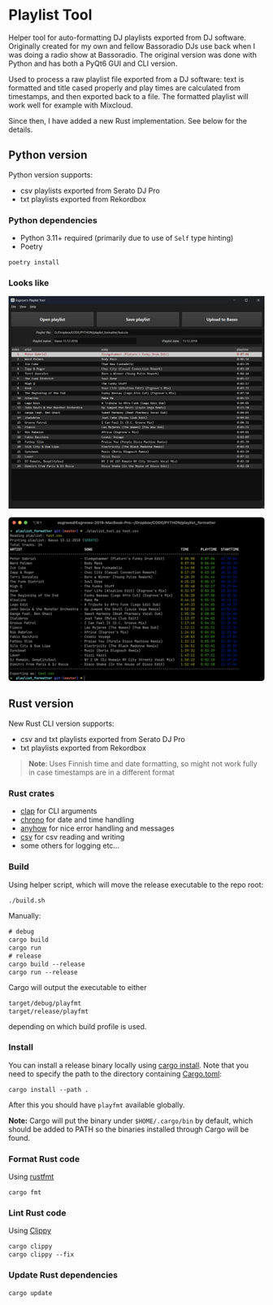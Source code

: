 # Playlist Tool

Helper tool for auto-formatting DJ playlists exported from DJ software.
Originally created for my own and fellow Bassoradio DJs use back when I was doing a radio show at Bassoradio.
The original version was done with Python and has both a PyQt6 GUI and CLI version.

Used to process a raw playlist file exported from a DJ software:
text is formatted and title cased properly and play times are calculated from timestamps,
and then exported back to a file.
The formatted playlist will work well for example with Mixcloud.

Since then, I have added a new Rust implementation. See below for the details.

## Python version

Python version supports:

- csv playlists exported from Serato DJ Pro
- txt playlists exported from Rekordbox

### Python dependencies

- Python 3.11+ required (primarily due to use of `Self` type hinting)
- Poetry

```shell
poetry install
```

### Looks like

![gui](playlist_gui.png)

![cli](playlist_cli.png)

## Rust version

New Rust CLI version supports:

- csv and txt playlists exported from Serato DJ Pro
- txt playlists exported from Rekordbox

> **Note**: Uses Finnish time and date formatting, so might not work fully in case timestamps are in a different format

### Rust crates

- [clap](https://github.com/clap-rs/clap) for CLI arguments
- [chrono](https://github.com/chronotope/chrono) for date and time handling
- [anyhow](https://github.com/dtolnay/anyhow) for nice error handling and messages
- [csv](https://github.com/BurntSushi/rust-csv) for csv reading and writing
- some others for logging etc...

### Build

Using helper script, which will move the release executable to the repo root:

```shell
./build.sh
```

Manually:

```shell
# debug
cargo build
cargo run
# release
cargo build --release
cargo run --release
```

Cargo will output the executable to either

```shell
target/debug/playfmt
target/release/playfmt
```

depending on which build profile is used.

### Install

You can install a release binary locally using [cargo install](https://doc.rust-lang.org/cargo/commands/cargo-install.html).
Note that you need to specify the path to the directory containing [Cargo.toml](/Cargo.toml):

```shell
cargo install --path .
```

After this you should have `playfmt` available globally.

**Note:** Cargo will put the binary under `$HOME/.cargo/bin` by default,
which should be added to PATH so the binaries installed through Cargo will be found.

### Format Rust code

Using [rustfmt](https://github.com/rust-lang/rustfmt)

```shell
cargo fmt
```

### Lint Rust code

Using [Clippy](https://github.com/rust-lang/rust-clippy)

```shell
cargo clippy
cargo clippy --fix
```

### Update Rust dependencies

```shell
cargo update
```
